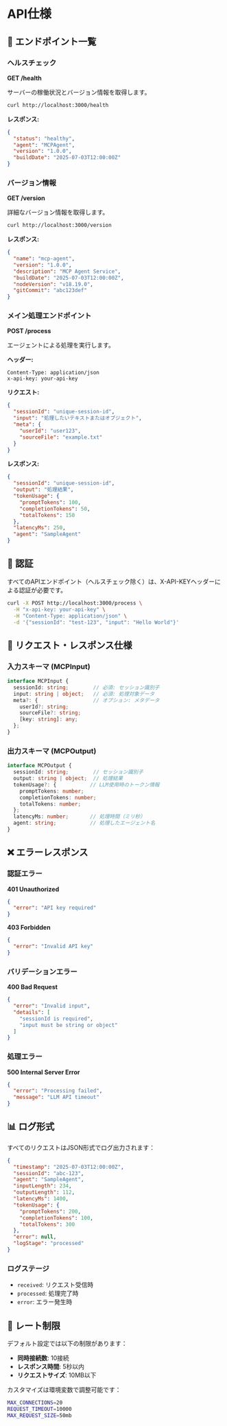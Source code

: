 # API仕様

## 📡 エンドポイント一覧

### ヘルスチェック

**GET /health**

サーバーの稼働状況とバージョン情報を取得します。

```bash
curl http://localhost:3000/health
```

**レスポンス:**
```json
{
  "status": "healthy",
  "agent": "MCPAgent",
  "version": "1.0.0",
  "buildDate": "2025-07-03T12:00:00Z"
}
```

### バージョン情報

**GET /version**

詳細なバージョン情報を取得します。

```bash
curl http://localhost:3000/version
```

**レスポンス:**
```json
{
  "name": "mcp-agent",
  "version": "1.0.0",
  "description": "MCP Agent Service",
  "buildDate": "2025-07-03T12:00:00Z",
  "nodeVersion": "v18.19.0",
  "gitCommit": "abc123def"
}
```

### メイン処理エンドポイント

**POST /process**

エージェントによる処理を実行します。

**ヘッダー:**
```
Content-Type: application/json
x-api-key: your-api-key
```

**リクエスト:**
```json
{
  "sessionId": "unique-session-id",
  "input": "処理したいテキストまたはオブジェクト",
  "meta": {
    "userId": "user123",
    "sourceFile": "example.txt"
  }
}
```

**レスポンス:**
```json
{
  "sessionId": "unique-session-id",
  "output": "処理結果",
  "tokenUsage": {
    "promptTokens": 100,
    "completionTokens": 50,
    "totalTokens": 150
  },
  "latencyMs": 250,
  "agent": "SampleAgent"
}
```

## 🔐 認証

すべてのAPIエンドポイント（ヘルスチェック除く）は、X-API-KEYヘッダーによる認証が必要です。

```bash
curl -X POST http://localhost:3000/process \
  -H "x-api-key: your-api-key" \
  -H "Content-Type: application/json" \
  -d '{"sessionId": "test-123", "input": "Hello World"}'
```

## 📝 リクエスト・レスポンス仕様

### 入力スキーマ (MCPInput)

```typescript
interface MCPInput {
  sessionId: string;        // 必須: セッション識別子
  input: string | object;   // 必須: 処理対象データ
  meta?: {                  // オプション: メタデータ
    userId?: string;
    sourceFile?: string;
    [key: string]: any;
  };
}
```

### 出力スキーマ (MCPOutput)

```typescript
interface MCPOutput {
  sessionId: string;        // セッション識別子
  output: string | object;  // 処理結果
  tokenUsage?: {           // LLM使用時のトークン情報
    promptTokens: number;
    completionTokens: number;
    totalTokens: number;
  };
  latencyMs: number;       // 処理時間（ミリ秒）
  agent: string;           // 処理したエージェント名
}
```

## ❌ エラーレスポンス

### 認証エラー

**401 Unauthorized**
```json
{
  "error": "API key required"
}
```

**403 Forbidden**
```json
{
  "error": "Invalid API key"
}
```

### バリデーションエラー

**400 Bad Request**
```json
{
  "error": "Invalid input",
  "details": [
    "sessionId is required",
    "input must be string or object"
  ]
}
```

### 処理エラー

**500 Internal Server Error**
```json
{
  "error": "Processing failed",
  "message": "LLM API timeout"
}
```

## 📊 ログ形式

すべてのリクエストはJSON形式でログ出力されます：

```json
{
  "timestamp": "2025-07-03T12:00:00Z",
  "sessionId": "abc-123",
  "agent": "SampleAgent",
  "inputLength": 234,
  "outputLength": 112,
  "latencyMs": 1400,
  "tokenUsage": {
    "promptTokens": 200,
    "completionTokens": 100,
    "totalTokens": 300
  },
  "error": null,
  "logStage": "processed"
}
```

### ログステージ

- `received`: リクエスト受信時
- `processed`: 処理完了時
- `error`: エラー発生時

## 🔄 レート制限

デフォルト設定では以下の制限があります：

- **同時接続数**: 10接続
- **レスポンス時間**: 5秒以内
- **リクエストサイズ**: 10MB以下

カスタマイズは環境変数で調整可能です：

```bash
MAX_CONNECTIONS=20
REQUEST_TIMEOUT=10000
MAX_REQUEST_SIZE=50mb
```